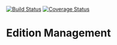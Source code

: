 [![Build Status](https://travis-ci.org/OCA/edition-mgmt.svg?branch=9.0)](https://travis-ci.org/OCA/edition-mgmt)
[![Coverage Status](https://coveralls.io/repos/OCA/edition-mgmt/badge.png?branch=9.0)](https://coveralls.io/r/OCA/edition-mgmt?branch=9.0)

# Edition Management

[//]: # (addons)
[//]: # (end addons)
